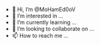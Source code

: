 - 👋 Hi, I’m @MoHamEd0oV
- 👀 I’m interested in ...
- 🌱 I’m currently learning ...
- 💞️ I’m looking to collaborate on ...
- 📫 How to reach me ...

<!---
MoHamEd0oV/MoHamEd0oV is a ✨ special ✨ repository because its `README.md` (this file) appears on your GitHub profile.
You can click the Preview link to take a look at your changes.
--->
